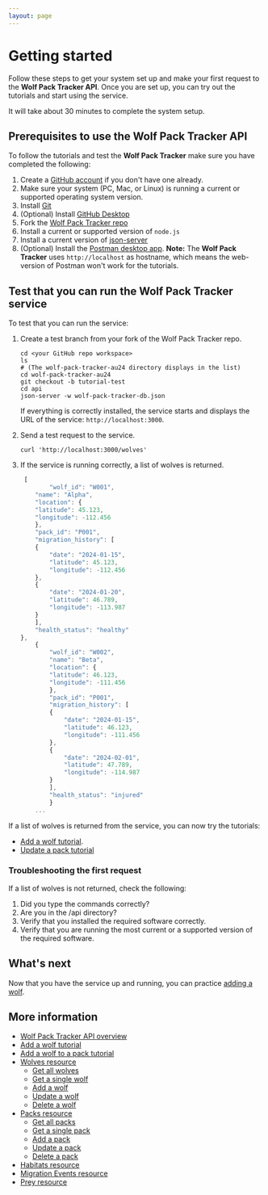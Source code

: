 ```yaml
---
layout: page
---
```


# Getting started

Follow these steps to get your system set up and make your first request to the **Wolf Pack Tracker API**.
Once you are set up, you can try out the tutorials and start using the service. 

It will take about 30 minutes to complete the system setup.

## Prerequisites to use the Wolf Pack Tracker API

To follow the tutorials and test the **Wolf Pack Tracker** make sure you have completed the following:  

1. Create a [GitHub account](https://github.com) if you don't have one already. 
1. Make sure your system (PC, Mac, or Linux) is running a current or supported operating system version.
1. Install [Git](https://docs.github.com/en/get-started/quickstart/set-up-git)
1. (Optional) Install [GitHub Desktop](https://desktop.github.com)
1. Fork the  [Wolf Pack Tracker repo](https://github.com/alkreb/wolf-pack-tracker-au24)
1. Install a current or supported version of `node.js`
1. Install a current version of [json-server](https://www.npmjs.com/package/json-server)
1. (Optional) Install the [Postman desktop app](https://www.postman.com/downloads/). **Note:** The **Wolf Pack Tracker** uses `http://localhost` as hostname, which means the web-version of Postman won't work for the tutorials. 

## Test that you can run the **Wolf Pack Tracker** service

To test that you can run the service:

1. Create a test branch from your fork of the Wolf Pack Tracker repo. 

    ```shell
    cd <your GitHub repo workspace>
    ls
    # (The wolf-pack-tracker-au24 directory displays in the list)
    cd wolf-pack-tracker-au24
    git checkout -b tutorial-test
    cd api
    json-server -w wolf-pack-tracker-db.json
    ```

    If everything is correctly installed, the service starts and displays the URL of the service: `http://localhost:3000`.

2. Send a test request to the service.

    ```shell
    curl 'http://localhost:3000/wolves'
    ```

3. If the service is running correctly, a list of wolves is returned.

    ```js
     [
            "wolf_id": "W001",
        "name": "Alpha",
        "location": {
        "latitude": 45.123,
        "longitude": -112.456
        },
        "pack_id": "P001",
        "migration_history": [
        {
            "date": "2024-01-15",
            "latitude": 45.123,
            "longitude": -112.456
        },
        {
            "date": "2024-01-20",
            "latitude": 46.789,
            "longitude": -113.987
        }
        ],
        "health_status": "healthy"
    },
        {
            "wolf_id": "W002",
            "name": "Beta",
            "location": {
            "latitude": 46.123,
            "longitude": -111.456
            },
            "pack_id": "P001",
            "migration_history": [
            {
                "date": "2024-01-15",
                "latitude": 46.123,
                "longitude": -111.456
            },
            {
                "date": "2024-02-01",
                "latitude": 47.789,
                "longitude": -114.987
            }
            ],
            "health_status": "injured"
            }
        ...
    ```

If a list of wolves is returned from the service, you can now try the tutorials: 

* [Add a wolf tutorial](tutorials/update-pack-tutorial.md).
* [Update a pack tutorial]()

### Troubleshooting the first request

If a list of wolves is not returned, check the following:

1. Did you type the commands correctly?
2. Are you in the /api directory?
3. Verify that you installed the required software correctly.
4. Verify that you are running the most current or a supported version of the required software.

## What's next

Now that you have the service up and running, you can practice [adding a wolf](tutorials/add-wolf-tutorial.md).

## More information

* [Wolf Pack Tracker API overview](index.md)
* [Add a wolf tutorial](tutorials/add-wolf-tutorial.md)
* [Add a wolf to a pack tutorial](tutorials/update-pack-tutorial.md)
* [Wolves resource](api/wolves.md)
    * [Get all wolves](api/wolves-get-all.md)
    * [Get a single wolf](api/wolves-get-single.md)
    * [Add a wolf](api/wolves-post.md)
    * [Update a wolf](api/wolves-put.md)
    * [Delete a wolf](api/wolves-delete.md)
* [Packs resource](api/packs.md)
    * [Get all packs](api/packs-get-all.md)
    * [Get a single pack](api/packs-get-single.md)
    * [Add a pack](api/packs-post.md)
    * [Update a  pack](api/packs-put.md)
    * [Delete a pack](api/packs-delete.md)
* [Habitats resource](api/habitats.md)
* [Migration Events resource](api/migration-events.md)
* [Prey resource](api/prey.md)

